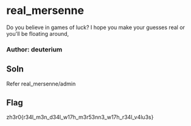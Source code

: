 # real_mersenne

Do you believe in games of luck? I hope you make your guesses real or you'll be floating around,

### Author: deuterium

## Soln
Refer real_mersenne/admin

## Flag
zh3r0{r34l_m3n_d34l_w17h_m3r53nn3_w17h_r34l_v4lu3s}